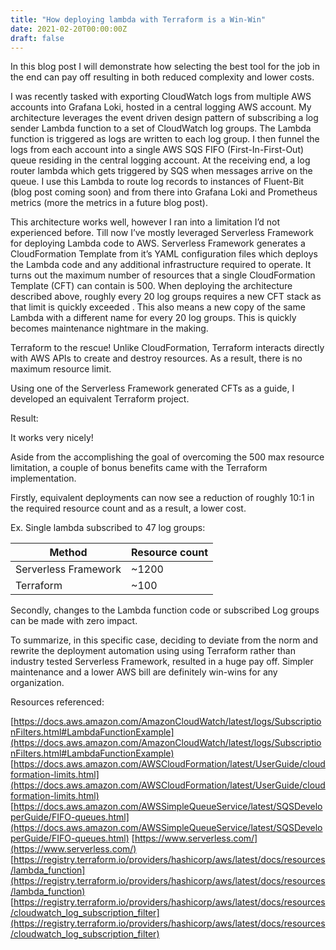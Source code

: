```yaml
---
title: "How deploying lambda with Terraform is a Win-Win"
date: 2021-02-20T00:00:00Z
draft: false
---
```


In this blog post I will demonstrate how selecting the best tool for the job in the end can pay off resulting in both reduced complexity and lower costs.

I was recently tasked with exporting CloudWatch logs from multiple AWS accounts into Grafana Loki, hosted in a central logging AWS account. My architecture leverages the event driven design pattern of subscribing a log sender Lambda function to a set of CloudWatch log groups.  The Lambda function is triggered as logs are written to each log group.  I then funnel the logs from each account into a single AWS SQS FIFO (First-In-First-Out) queue residing in the central logging account.  At the receiving end, a log router lambda which gets triggered by SQS when messages arrive on the queue.  I use this Lambda to route log records to instances of Fluent-Bit (blog post coming soon) and from there into Grafana Loki and Prometheus metrics (more the metrics in a future blog post).

This architecture works well, however I ran into a limitation I’d not experienced before.  Till now I’ve mostly leveraged Serverless Framework for deploying Lambda code to AWS.  Serverless Framework generates a CloudFormation Template from it’s YAML configuration files which deploys the Lambda code and any additional infrastructure required to operate.  It turns out the maximum number of resources that a single CloudFormation Template (CFT) can contain is 500.  When deploying the architecture described above, roughly every 20 log groups requires a new CFT stack as that limit is quickly exceeded .  This also means a new copy of the same Lambda with a different name for every 20 log groups.   This is quickly becomes maintenance nightmare in the making.

Terraform to the rescue!  Unlike CloudFormation, Terraform interacts directly with AWS APIs to create and destroy resources. As a result, there is no maximum resource limit.

Using one of the Serverless Framework generated CFTs as a guide, I developed an equivalent Terraform project.

Result:

It works very nicely!

Aside from the accomplishing the goal of overcoming the 500 max resource limitation, a couple of bonus benefits came with the Terraform implementation.

Firstly, equivalent deployments can now see a reduction of roughly 10:1 in the required resource count and as a result, a lower cost.

Ex. Single lambda subscribed to 47 log groups:

|  Method | Resource count |
| --- | --- |
| Serverless Framework | ~1200 |
| Terraform | ~100 |

Secondly, changes to the Lambda function code or subscribed Log groups can be made with zero impact.

To summarize, in this specific case, deciding to deviate from the norm and rewrite the deployment automation using using Terraform rather than industry tested Serverless Framework, resulted in a huge pay off.  Simpler maintenance and a lower AWS bill are definitely win-wins for any organization.

Resources referenced:

[https://docs.aws.amazon.com/AmazonCloudWatch/latest/logs/SubscriptionFilters.html#LambdaFunctionExample](https://docs.aws.amazon.com/AmazonCloudWatch/latest/logs/SubscriptionFilters.html#LambdaFunctionExample)
[https://docs.aws.amazon.com/AWSCloudFormation/latest/UserGuide/cloudformation-limits.html](https://docs.aws.amazon.com/AWSCloudFormation/latest/UserGuide/cloudformation-limits.html)
[https://docs.aws.amazon.com/AWSSimpleQueueService/latest/SQSDeveloperGuide/FIFO-queues.html](https://docs.aws.amazon.com/AWSSimpleQueueService/latest/SQSDeveloperGuide/FIFO-queues.html)
[https://www.serverless.com/](https://www.serverless.com/)
[https://registry.terraform.io/providers/hashicorp/aws/latest/docs/resources/lambda_function](https://registry.terraform.io/providers/hashicorp/aws/latest/docs/resources/lambda_function)
[https://registry.terraform.io/providers/hashicorp/aws/latest/docs/resources/cloudwatch_log_subscription_filter](https://registry.terraform.io/providers/hashicorp/aws/latest/docs/resources/cloudwatch_log_subscription_filter)